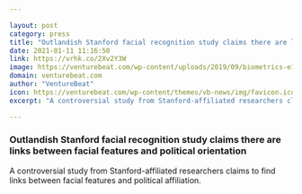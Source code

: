 ```yaml
---

layout: post
category: press
title: "Outlandish Stanford facial recognition study claims there are links between facial features and political orientation"
date: 2021-01-11 11:16:50
link: https://vrhk.co/2Xv2Y3W
image: https://venturebeat.com/wp-content/uploads/2019/09/biometrics-e1601309807874.jpg?w=1200&strip=all
domain: venturebeat.com
author: "VentureBeat"
icon: https://venturebeat.com/wp-content/themes/vb-news/img/favicon.ico
excerpt: "A controversial study from Stanford-affiliated researchers claims to find links between facial features and political affiliation."

---
```


### Outlandish Stanford facial recognition study claims there are links between facial features and political orientation

A controversial study from Stanford-affiliated researchers claims to find links between facial features and political affiliation.